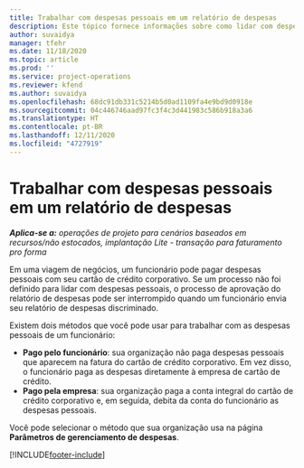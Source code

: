 ```yaml
---
title: Trabalhar com despesas pessoais em um relatório de despesas
description: Este tópico fornece informações sobre como lidar com despesas pessoais incorridas por funcionários durante viagens de negócios.
author: suvaidya
manager: tfehr
ms.date: 11/18/2020
ms.topic: article
ms.prod: ''
ms.service: project-operations
ms.reviewer: kfend
ms.author: suvaidya
ms.openlocfilehash: 68dc91db331c5214b5d0ad1109fa4e9bd9d0918e
ms.sourcegitcommit: 04c446746aad97fc3f4c3d441983c586b918a3a6
ms.translationtype: HT
ms.contentlocale: pt-BR
ms.lasthandoff: 12/11/2020
ms.locfileid: "4727919"
---
```

# <a name="work-with-personal-expenses-on-an-expense-report"></a>Trabalhar com despesas pessoais em um relatório de despesas

_**Aplica-se a:** operações de projeto para cenários baseados em recursos/não estocados, implantação Lite - transação para faturamento pro forma_

Em uma viagem de negócios, um funcionário pode pagar despesas pessoais com seu cartão de crédito corporativo. Se um processo não foi definido para lidar com despesas pessoais, o processo de aprovação do relatório de despesas pode ser interrompido quando um funcionário envia seu relatório de despesas discriminado.

Existem dois métodos que você pode usar para trabalhar com as despesas pessoais de um funcionário:

  - **Pago pelo funcionário**: sua organização não paga despesas pessoais que aparecem na fatura do cartão de crédito corporativo. Em vez disso, o funcionário paga as despesas diretamente à empresa de cartão de crédito. 
  - **Pago pela empresa**: sua organização paga a conta integral do cartão de crédito corporativo e, em seguida, debita da conta do funcionário as despesas pessoais.

Você pode selecionar o método que sua organização usa na página **Parâmetros de gerenciamento de despesas**.


[!INCLUDE[footer-include](../includes/footer-banner.md)]